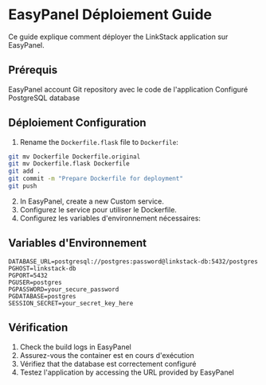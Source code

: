 # EasyPanel Déploiement Guide

Ce guide explique comment déployer the LinkStack application sur EasyPanel.

## Prérequis

EasyPanel account
Git repository avec le code de l'application
Configuré PostgreSQL database

## Déploiement Configuration

1. Rename the `Dockerfile.flask` file to `Dockerfile`:
```bash
git mv Dockerfile Dockerfile.original
git mv Dockerfile.flask Dockerfile
git add .
git commit -m "Prepare Dockerfile for deployment"
git push
```
2. In EasyPanel, create a new Custom service.
3. Configurez le service pour utiliser le Dockerfile.
4. Configurez les variables d'environnement nécessaires:

## Variables d'Environnement

```
DATABASE_URL=postgresql://postgres:password@linkstack-db:5432/postgres
PGHOST=linkstack-db
PGPORT=5432
PGUSER=postgres
PGPASSWORD=your_secure_password
PGDATABASE=postgres
SESSION_SECRET=your_secret_key_here
```

## Vérification

1. Check the build logs in EasyPanel
2. Assurez-vous the container est en cours d'exécution
3. Vérifiez that the database est correctement configuré
4. Testez l'application by accessing the URL provided by EasyPanel

